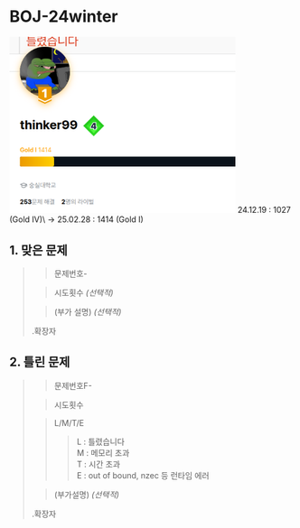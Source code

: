 # BOJ-24winter
<img src="https://raw.githubusercontent.com/kitsune03k/BOJ-24winter/refs/heads/main/Gold1.png" width="400px">
24.12.19 : 1027 (Gold IV)\
-> 25.02.28 : 1414 (Gold I)

## 1. 맞은 문제
>> 문제번호-
>
>> 시도횟수 *(선택적)*
> 
>> (부가 설명) *(선택적)*
>
> .확장자

## 2. 틀린 문제
>> 문제번호F-
>
>> 시도횟수
>
>> L/M/T/E
>>> L : 틀렸습니다\
>>>M : 메모리 초과\
>>>T : 시간 초과\
>>>E : out of bound, nzec 등 런타임 에러
>
>> (부가설명) *(선택적)*
> 
>.확장자
